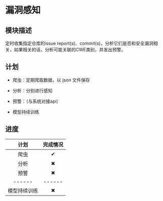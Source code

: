 # 漏洞感知

## 模块描述

定时收集指定仓库的issue report(s)、commit(s)，分析它们是否和安全漏洞相关，如果相关的话，分析可能关联的CWE类别，并发出预警。

## 计划

 - 爬虫：定期爬取数据，以 json 文件保存
 - 分析：分别进行感知
 - 预警：（与系统对接api）

 - 模型持续训练

## 进度


| 计划 | 完成情况 |
| :------: | :------: |
| 爬虫 | &#x2714; |
| 分析 | &#x2716; |
| 预警 | &#x2716; |
| ------ | ------ |
| 模型持续训练 | &#x2716; |
